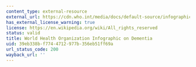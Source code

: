 ```yaml
---
content_type: external-resource
external_url: https://cdn.who.int/media/docs/default-source/infographics-pdf/dementia/dementia-symptoms.pdf?sfvrsn=7ef38c21_2
has_external_license_warning: true
license: https://en.wikipedia.org/wiki/All_rights_reserved
status: valid
title: World Health Organization Infographic on Dementia
uid: 39eb338b-f774-4712-977b-356eb51ff69a
url_status_code: 200
wayback_url: ''
---
```

